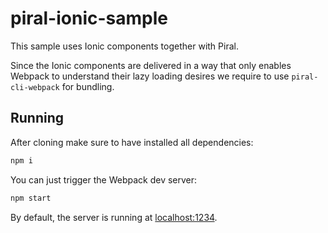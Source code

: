 # piral-ionic-sample

This sample uses Ionic components together with Piral.

Since the Ionic components are delivered in a way that only enables Webpack to understand their lazy loading desires we require to use `piral-cli-webpack` for bundling.

## Running

After cloning make sure to have installed all dependencies:

```sh
npm i
```

You can just trigger the Webpack dev server:

```sh
npm start
```

By default, the server is running at [localhost:1234](http://localhost:1234).
